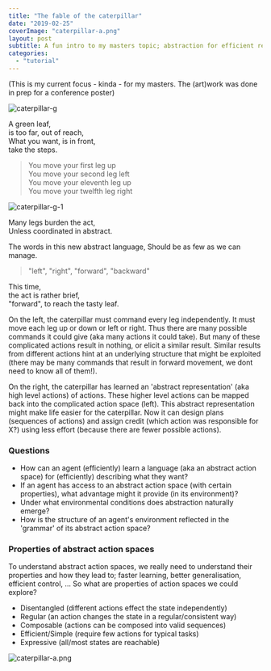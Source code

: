 ```yaml
---
title: "The fable of the caterpillar"
date: "2019-02-25"
coverImage: "caterpillar-a.png"
layout: post
subtitle: A fun intro to my masters topic; abstraction for efficient reinforcment learning.
categories: 
  - "tutorial"
---
```


(This is my current focus - kinda - for my masters. The (art)work was done in prep for a conference poster)

![caterpillar-g]({{site.baseurl}}/assets/the-fable-of-the-caterpillar/caterpillar-g.png)

A green leaf, <br>
is too far, out of reach, <br>
What you want, is in front, <br>
take the steps.

> You move your first leg up<br>
You move your second leg left<br>
You move your eleventh leg up<br>
You move your twelfth leg right

![caterpillar-g-1]({{site.baseurl}}/assets/the-fable-of-the-caterpillar/move-g-1.png)

Many legs burden the act, <br>
Unless coordinated in abstract.

The words in this new abstract language, Should be as few as we can manage.

> "left", "right", "forward", "backward"

This time, <br>
the act is rather brief, <br>
"forward", to reach the tasty leaf.

On the left, the caterpillar must command every leg independently. It must move each leg up or down or left or right. Thus there are many possible commands it could give (aka many actions it could take). But many of these complicated actions result in nothing, or elicit a similar result. Similar results from different actions hint at an underlying structure that might be exploited (there may be many commands that result in forward movement, we dont need to know all of them!).

On the right, the caterpillar has learned an 'abstract representation' (aka high level actions) of actions. These higher level actions can be mapped back into the complicated action space (left). This abstract representation might make life easier for the caterpillar. Now it can design plans (sequences of actions) and assign credit (which action was responsible for X?) using less effort (because there are fewer possible actions).

### Questions

- How can an agent (efficiently) learn a language (aka an abstract action space) for (efficiently) describing what they want?
- If an agent has access to an abstract action space (with certain properties), what advantage might it provide (in its environment)?
- Under what environmental conditions does abstraction naturally emerge?
- How is the structure of an agent's environment reflected in the 'grammar' of its abstract action space?

### Properties of abstract action spaces

To understand abstract action spaces, we really need to understand their properties and how they lead to; faster learning, better generalisation, efficient control, ... So what are properties of action spaces we could explore?

- Disentangled (different actions effect the state independently)
- Regular (an action changes the state in a regular/consistent way)
- Composable (actions can be composed into valid sequences)
- Efficient/Simple (require few actions for typical tasks)
- Expressive (all/most states are reachable)

![caterpillar-a.png]({{site.baseurl}}/assets/the-fable-of-the-caterpillar/caterpillar-a.png)
